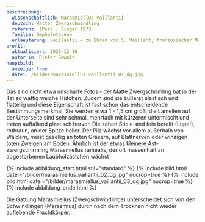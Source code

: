 ```yaml
---
beschreibung:
  wissenschaftlich: Marasmiellus vaillantii
  deutsch: Matter Zwergschwindling
  referenz: (Pers.) Singer 1973
  familie: Omphalotaceae
  erlaeuterung: vaillantii = zu Ehren von S. Vaillant, französischer Mykologe 1669 - 1722
profil:
  aktualisiert: 2020-12-16
  autor_in: Dieter Gewalt
hauptbild:
  anzeige: true
  datei: /bilder/marasmiellus_vaillantii_01_dg.jpg
---
```

Das sind nicht etwa unscharfe Fotos - der Matte Zwergschirmling hat in der Tat so wattig weiche Hütchen. Zudem sind sie äußerst elastisch und flatterig und diese Eigenschaft ist fast schon das entscheidende Bestimmungsmerkmal. Sie werden etwa  1 - 1,5 cm groß, die Lamellen auf der Unterseite sind sehr schmal, mehrfach mit kürzeren untermischt und treten auffallend plastisch hervor. Die zähen Stiele sind fein bereift (Lupe!), rotbraun, an der Spitze heller. Der Pilz wächst vor allem außerhalb von Wäldern, meist gesellig an toten Gräsern, auf Blattnerven oder winzigen toten Zweigen am Boden. Ähnlich ist der etwas kleinere Ast-Zwergschirmling Marasmiellus ramealis, der oft massenhaft an abgestorbenen Laubholzästchen wächst

{% include abbildung_start.html stil="standard" %}
{% include bild.html datei="/bilder/marasmiellus_vaillantii_02_dg.jpg" nocrop=true %}
{% include bild.html datei="/bilder/marasmiellus_vaillantii_03_dg.jpg" nocrop=true %}
{% include abbildung_ende.html %}

Die Gattung Marasmiellus (Zwergschwindlinge) unterscheidet sich von den Schwindlingen (Marasmius) durch nach dem Trocknen nicht wieder auflebende Fruchtkörper.